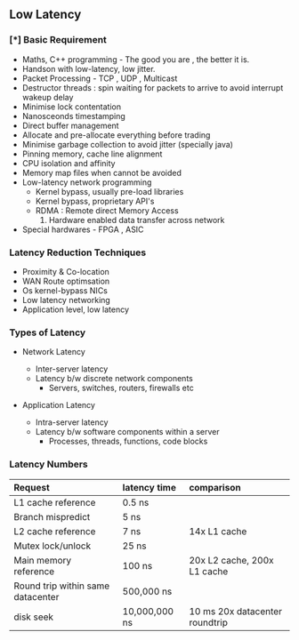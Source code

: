 ## Low Latency

### [\*] Basic Requirement 
* Maths, C++ programming - The good you are , the better it is.
* Handson with low-latency, low jitter.
* Packet Processing - TCP , UDP , Multicast
* Destructor threads : spin waiting for packets to arrive to avoid interrupt wakeup delay
* Minimise lock contentation
* Nanosceonds timestamping
* Direct buffer management
* Allocate and pre-allocate everything before trading
* Minimise garbage collection to avoid jitter (specially java)
* Pinning memory, cache line alignment
* CPU isolation and affinity
* Memory map files when cannot be avoided
* Low-latency network programming
	* Kernel bypass, usually pre-load libraries
	* Kernel bypass, proprietary API's
	* RDMA :  Remote direct Memory Access
      1. Hardware enabled data transfer across network
* Special hardwares - FPGA , ASIC

### Latency Reduction Techniques
* Proximity & Co-location
* WAN Route optimsation
* Os kernel-bypass NICs
* Low latency networking
* Application level, low latency

### Types of Latency

* Network Latency
  * Inter-server latency
  * Latency b/w discrete network components
    * Servers, switches, routers, firewalls etc

* Application Latency
  * Intra-server latency
  * Latency b/w software components within a server
    * Processes, threads, functions, code blocks

### Latency Numbers
| Request                            | latency time    | comparison										 			|
|:-----------------------------------|:----------------|:-----------------------------------| 
| L1 cache reference                 |          0.5 ns |															 			|
| Branch mispredict                  |          5   ns |															 			|			
| L2 cache reference                 |          7   ns | 14x L1 cache									 			|				
| Mutex lock/unlock                  |         25   ns |															 			|			
| Main memory reference              |        100   ns | 20x L2 cache, 200x L1 cache 	 			|
| Round trip within same datacenter  |    500,000   ns |															 			|				
| disk seek                          | 10,000,000   ns |   10 ms  20x datacenter roundtrip	|

